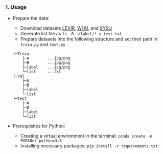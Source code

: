 ### 1. Usage
+ Prepare the data:
    - Download datasets [LEVIR](https://justchenhao.github.io/LEVIR/), [WHU](https://study.rsgis.whu.edu.cn/pages/download/building_dataset.html), and [SYSU](https://github.com/liumency/SYSU-CD)
    - Generate list file as `ls -R ./label/* > test.txt`
    - Prepare datasets into the following structure and set their path in `train.py` and `test.py`
    ```
    ├─Train
        ├─A        ...jpg/png
        ├─B        ...jpg/png
        ├─label    ...jpg/png
        └─list     ...txt
    ├─Val
        ├─A
        ├─B
        ├─label
        └─list
    ├─Test
        ├─A
        ├─B
        ├─label
        └─list
    ```
    
+ Prerequisites for Python:
    - Creating a virtual environment in the terminal: `conda create -n PGPANet python=3.8`
    - Installing necessary packages: `pip install -r requirements.txt `

